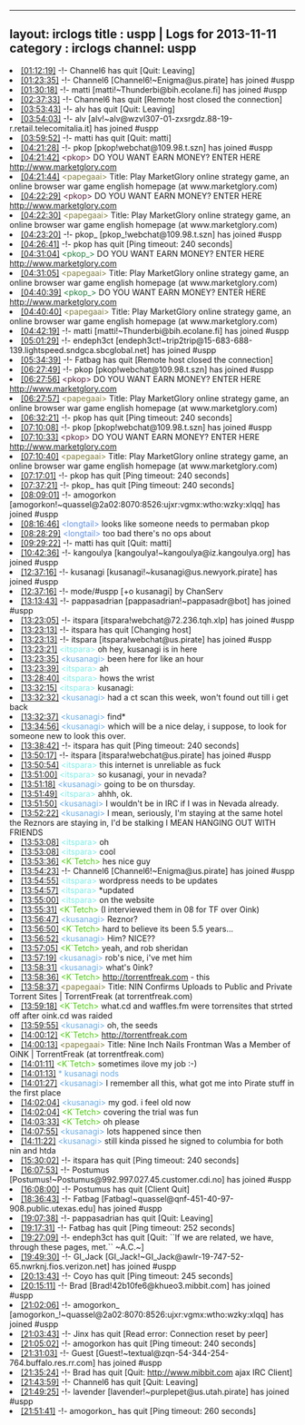 
---
layout: irclogs
title : uspp | Logs for 2013-11-11
category : irclogs
channel: uspp
---
<li class="logitem"><a href="#01:12:19" name="01:12:19" class="time">[01:12:19]</a> -!- <span class="quit">Channel6</span> has quit [Quit: Leaving] </li>
<li class="logitem"><a href="#01:23:35" name="01:23:35" class="time">[01:23:35]</a> -!- <span class="join">Channel6</span> [Channel6!~Enigma@us.pirate] has joined #uspp </li>
<li class="logitem"><a href="#01:30:18" name="01:30:18" class="time">[01:30:18]</a> -!- <span class="join">matti</span> [matti!~Thunderbi@bih.ecolane.fi] has joined #uspp </li>
<li class="logitem"><a href="#02:37:33" name="02:37:33" class="time">[02:37:33]</a> -!- <span class="quit">Channel6</span> has quit [Remote host closed the connection] </li>
<li class="logitem"><a href="#03:53:43" name="03:53:43" class="time">[03:53:43]</a> -!- <span class="quit">alv</span> has quit [Quit: Leaving] </li>
<li class="logitem"><a href="#03:54:03" name="03:54:03" class="time">[03:54:03]</a> -!- <span class="join">alv</span> [alv!~alv@wzvl307-01-zxsrgdz.88-19-r.retail.telecomitalia.it] has joined #uspp </li>
<li class="logitem"><a href="#03:59:52" name="03:59:52" class="time">[03:59:52]</a> -!- <span class="quit">matti</span> has quit [Quit: matti] </li>
<li class="logitem"><a href="#04:21:28" name="04:21:28" class="time">[04:21:28]</a> -!- <span class="join">pkop</span> [pkop!webchat@109.98.t.szn] has joined #uspp </li>
<li class="logitem"><a href="#04:21:42" name="04:21:42" class="time">[04:21:42]</a> <span class="person" style="color:#51213a">&lt;pkop&gt;</span> DO YOU WANT EARN MONEY? ENTER HERE  <a href="http://www.marketglory.com/strategygame/luciyan06" target="_blank">http://www.marketglory.com</a> </li>
<li class="logitem"><a href="#04:21:44" name="04:21:44" class="time">[04:21:44]</a> <span class="person" style="color:#817e41">&lt;papegaai&gt;</span> Title: Play MarketGlory online strategy game, an online browser war game english homepage (at www.marketglory.com) </li>
<li class="logitem"><a href="#04:22:29" name="04:22:29" class="time">[04:22:29]</a> <span class="person" style="color:#51213a">&lt;pkop&gt;</span> DO YOU WANT EARN MONEY? ENTER HERE  <a href="http://www.marketglory.com/strategygame/luciyan06" target="_blank">http://www.marketglory.com</a> </li>
<li class="logitem"><a href="#04:22:30" name="04:22:30" class="time">[04:22:30]</a> <span class="person" style="color:#817e41">&lt;papegaai&gt;</span> Title: Play MarketGlory online strategy game, an online browser war game english homepage (at www.marketglory.com) </li>
<li class="logitem"><a href="#04:23:20" name="04:23:20" class="time">[04:23:20]</a> -!- <span class="join">pkop_</span> [pkop_!webchat@109.98.t.szn] has joined #uspp </li>
<li class="logitem"><a href="#04:26:41" name="04:26:41" class="time">[04:26:41]</a> -!- <span class="quit">pkop</span> has quit [Ping timeout: 240 seconds] </li>
<li class="logitem"><a href="#04:31:04" name="04:31:04" class="time">[04:31:04]</a> <span class="person" style="color:#207c3c">&lt;pkop_&gt;</span> DO YOU WANT EARN MONEY? ENTER HERE  <a href="http://www.marketglory.com/strategygame/luciyan06" target="_blank">http://www.marketglory.com</a> </li>
<li class="logitem"><a href="#04:31:05" name="04:31:05" class="time">[04:31:05]</a> <span class="person" style="color:#817e41">&lt;papegaai&gt;</span> Title: Play MarketGlory online strategy game, an online browser war game english homepage (at www.marketglory.com) </li>
<li class="logitem"><a href="#04:40:39" name="04:40:39" class="time">[04:40:39]</a> <span class="person" style="color:#207c3c">&lt;pkop_&gt;</span> DO YOU WANT EARN MONEY? ENTER HERE  <a href="http://www.marketglory.com/strategygame/luciyan06" target="_blank">http://www.marketglory.com</a> </li>
<li class="logitem"><a href="#04:40:40" name="04:40:40" class="time">[04:40:40]</a> <span class="person" style="color:#817e41">&lt;papegaai&gt;</span> Title: Play MarketGlory online strategy game, an online browser war game english homepage (at www.marketglory.com) </li>
<li class="logitem"><a href="#04:42:19" name="04:42:19" class="time">[04:42:19]</a> -!- <span class="join">matti</span> [matti!~Thunderbi@bih.ecolane.fi] has joined #uspp </li>
<li class="logitem"><a href="#05:01:29" name="05:01:29" class="time">[05:01:29]</a> -!- <span class="join">endeph3ct</span> [endeph3ct!~trip2trip@15-683-688-139.lightspeed.sndgca.sbcglobal.net] has joined #uspp </li>
<li class="logitem"><a href="#05:34:39" name="05:34:39" class="time">[05:34:39]</a> -!- <span class="quit">Fatbag</span> has quit [Remote host closed the connection] </li>
<li class="logitem"><a href="#06:27:49" name="06:27:49" class="time">[06:27:49]</a> -!- <span class="join">pkop</span> [pkop!webchat@109.98.t.szn] has joined #uspp </li>
<li class="logitem"><a href="#06:27:56" name="06:27:56" class="time">[06:27:56]</a> <span class="person" style="color:#51213a">&lt;pkop&gt;</span> DO YOU WANT EARN MONEY? ENTER HERE  <a href="http://www.marketglory.com/strategygame/luciyan06" target="_blank">http://www.marketglory.com</a> </li>
<li class="logitem"><a href="#06:27:57" name="06:27:57" class="time">[06:27:57]</a> <span class="person" style="color:#817e41">&lt;papegaai&gt;</span> Title: Play MarketGlory online strategy game, an online browser war game english homepage (at www.marketglory.com) </li>
<li class="logitem"><a href="#06:32:21" name="06:32:21" class="time">[06:32:21]</a> -!- <span class="quit">pkop</span> has quit [Ping timeout: 240 seconds] </li>
<li class="logitem"><a href="#07:10:08" name="07:10:08" class="time">[07:10:08]</a> -!- <span class="join">pkop</span> [pkop!webchat@109.98.t.szn] has joined #uspp </li>
<li class="logitem"><a href="#07:10:33" name="07:10:33" class="time">[07:10:33]</a> <span class="person" style="color:#51213a">&lt;pkop&gt;</span> DO YOU WANT EARN MONEY? ENTER HERE  <a href="http://www.marketglory.com/strategygame/luciyan06" target="_blank">http://www.marketglory.com</a> </li>
<li class="logitem"><a href="#07:10:40" name="07:10:40" class="time">[07:10:40]</a> <span class="person" style="color:#817e41">&lt;papegaai&gt;</span> Title: Play MarketGlory online strategy game, an online browser war game english homepage (at www.marketglory.com) </li>
<li class="logitem"><a href="#07:17:01" name="07:17:01" class="time">[07:17:01]</a> -!- <span class="quit">pkop</span> has quit [Ping timeout: 240 seconds] </li>
<li class="logitem"><a href="#07:37:21" name="07:37:21" class="time">[07:37:21]</a> -!- <span class="quit">pkop_</span> has quit [Ping timeout: 240 seconds] </li>
<li class="logitem"><a href="#08:09:01" name="08:09:01" class="time">[08:09:01]</a> -!- <span class="join">amogorkon</span> [amogorkon!~quassel@2a02:8070:8526:ujxr:vgmx:wtho:wzky:xlqq] has joined #uspp </li>
<li class="logitem"><a href="#08:16:46" name="08:16:46" class="time">[08:16:46]</a> <span class="person" style="color:#6494e1">&lt;longtail&gt;</span> looks like someone needs to permaban pkop </li>
<li class="logitem"><a href="#08:28:29" name="08:28:29" class="time">[08:28:29]</a> <span class="person" style="color:#6494e1">&lt;longtail&gt;</span> too bad there's no ops about </li>
<li class="logitem"><a href="#09:29:22" name="09:29:22" class="time">[09:29:22]</a> -!- <span class="quit">matti</span> has quit [Quit: matti] </li>
<li class="logitem"><a href="#10:42:36" name="10:42:36" class="time">[10:42:36]</a> -!- <span class="join">kangoulya</span> [kangoulya!~kangoulya@iz.kangoulya.org] has joined #uspp </li>
<li class="logitem"><a href="#12:37:16" name="12:37:16" class="time">[12:37:16]</a> -!- <span class="join">kusanagi</span> [kusanagi!~kusanagi@us.newyork.pirate] has joined #uspp </li>
<li class="logitem"><a href="#12:37:16" name="12:37:16" class="time">[12:37:16]</a> -!- mode/<span class="mode">#uspp</span> [+o kusanagi] by ChanServ </li>
<li class="logitem"><a href="#13:13:43" name="13:13:43" class="time">[13:13:43]</a> -!- <span class="join">pappasadrian</span> [pappasadrian!~pappasadr@bot] has joined #uspp </li>
<li class="logitem"><a href="#13:23:05" name="13:23:05" class="time">[13:23:05]</a> -!- <span class="join">itspara</span> [itspara!webchat@72.236.tqh.xlp] has joined #uspp </li>
<li class="logitem"><a href="#13:23:13" name="13:23:13" class="time">[13:23:13]</a> -!- <span class="quit">itspara</span> has quit [Changing host] </li>
<li class="logitem"><a href="#13:23:13" name="13:23:13" class="time">[13:23:13]</a> -!- <span class="join">itspara</span> [itspara!webchat@us.pirate] has joined #uspp </li>
<li class="logitem"><a href="#13:23:21" name="13:23:21" class="time">[13:23:21]</a> <span class="person" style="color:#7deee6">&lt;itspara&gt;</span> oh hey, kusanagi is in here </li>
<li class="logitem"><a href="#13:23:35" name="13:23:35" class="time">[13:23:35]</a> <span class="person" style="color:#6aace3">&lt;kusanagi&gt;</span> been here for like an hour </li>
<li class="logitem"><a href="#13:23:39" name="13:23:39" class="time">[13:23:39]</a> <span class="person" style="color:#7deee6">&lt;itspara&gt;</span> ah </li>
<li class="logitem"><a href="#13:28:40" name="13:28:40" class="time">[13:28:40]</a> <span class="person" style="color:#7deee6">&lt;itspara&gt;</span> hows the wrist </li>
<li class="logitem"><a href="#13:32:15" name="13:32:15" class="time">[13:32:15]</a> <span class="person" style="color:#7deee6">&lt;itspara&gt;</span> kusanagi:  </li>
<li class="logitem"><a href="#13:32:32" name="13:32:32" class="time">[13:32:32]</a> <span class="person" style="color:#6aace3">&lt;kusanagi&gt;</span> had a ct scan this week, won't found out till i get back </li>
<li class="logitem"><a href="#13:32:37" name="13:32:37" class="time">[13:32:37]</a> <span class="person" style="color:#6aace3">&lt;kusanagi&gt;</span> find* </li>
<li class="logitem"><a href="#13:34:56" name="13:34:56" class="time">[13:34:56]</a> <span class="person" style="color:#6aace3">&lt;kusanagi&gt;</span> which will be a nice delay, i suppose, to look for someone new to look this over. </li>
<li class="logitem"><a href="#13:38:42" name="13:38:42" class="time">[13:38:42]</a> -!- <span class="quit">itspara</span> has quit [Ping timeout: 240 seconds] </li>
<li class="logitem"><a href="#13:50:17" name="13:50:17" class="time">[13:50:17]</a> -!- <span class="join">itspara</span> [itspara!webchat@us.pirate] has joined #uspp </li>
<li class="logitem"><a href="#13:50:54" name="13:50:54" class="time">[13:50:54]</a> <span class="person" style="color:#7deee6">&lt;itspara&gt;</span> this internet is unreliable as fuck </li>
<li class="logitem"><a href="#13:51:00" name="13:51:00" class="time">[13:51:00]</a> <span class="person" style="color:#7deee6">&lt;itspara&gt;</span> so kusanagi, your in nevada? </li>
<li class="logitem"><a href="#13:51:18" name="13:51:18" class="time">[13:51:18]</a> <span class="person" style="color:#6aace3">&lt;kusanagi&gt;</span> going to be on thursday. </li>
<li class="logitem"><a href="#13:51:49" name="13:51:49" class="time">[13:51:49]</a> <span class="person" style="color:#7deee6">&lt;itspara&gt;</span> ahhh, ok.  </li>
<li class="logitem"><a href="#13:51:50" name="13:51:50" class="time">[13:51:50]</a> <span class="person" style="color:#6aace3">&lt;kusanagi&gt;</span> I wouldn't be in IRC if I was in Nevada already. </li>
<li class="logitem"><a href="#13:52:22" name="13:52:22" class="time">[13:52:22]</a> <span class="person" style="color:#6aace3">&lt;kusanagi&gt;</span> I mean, seriously, I'm staying at the same hotel the Reznors are staying in, I'd be stalking I MEAN HANGING OUT WITH FRIENDS </li>
<li class="logitem"><a href="#13:53:08" name="13:53:08" class="time">[13:53:08]</a> <span class="person" style="color:#7deee6">&lt;itspara&gt;</span> oh </li>
<li class="logitem"><a href="#13:53:08" name="13:53:08" class="time">[13:53:08]</a> <span class="person" style="color:#7deee6">&lt;itspara&gt;</span> cool </li>
<li class="logitem"><a href="#13:53:36" name="13:53:36" class="time">[13:53:36]</a> <span class="person" style="color:#4fc910">&lt;K`Tetch&gt;</span> hes nice guy </li>
<li class="logitem"><a href="#13:54:23" name="13:54:23" class="time">[13:54:23]</a> -!- <span class="join">Channel6</span> [Channel6!~Enigma@us.pirate] has joined #uspp </li>
<li class="logitem"><a href="#13:54:55" name="13:54:55" class="time">[13:54:55]</a> <span class="person" style="color:#7deee6">&lt;itspara&gt;</span> wordpress needs to be updates </li>
<li class="logitem"><a href="#13:54:57" name="13:54:57" class="time">[13:54:57]</a> <span class="person" style="color:#7deee6">&lt;itspara&gt;</span>  *updated </li>
<li class="logitem"><a href="#13:55:00" name="13:55:00" class="time">[13:55:00]</a> <span class="person" style="color:#7deee6">&lt;itspara&gt;</span> on the website </li>
<li class="logitem"><a href="#13:55:31" name="13:55:31" class="time">[13:55:31]</a> <span class="person" style="color:#4fc910">&lt;K`Tetch&gt;</span> (I interviewed them in 08 for TF over Oink) </li>
<li class="logitem"><a href="#13:56:47" name="13:56:47" class="time">[13:56:47]</a> <span class="person" style="color:#6aace3">&lt;kusanagi&gt;</span> Reznor? </li>
<li class="logitem"><a href="#13:56:50" name="13:56:50" class="time">[13:56:50]</a> <span class="person" style="color:#4fc910">&lt;K`Tetch&gt;</span> hard to believe its been 5.5 years... </li>
<li class="logitem"><a href="#13:56:52" name="13:56:52" class="time">[13:56:52]</a> <span class="person" style="color:#6aace3">&lt;kusanagi&gt;</span> Him? NICE?? </li>
<li class="logitem"><a href="#13:57:05" name="13:57:05" class="time">[13:57:05]</a> <span class="person" style="color:#4fc910">&lt;K`Tetch&gt;</span> yeah, and rob sheridan </li>
<li class="logitem"><a href="#13:57:19" name="13:57:19" class="time">[13:57:19]</a> <span class="person" style="color:#6aace3">&lt;kusanagi&gt;</span> rob's nice, i've met him </li>
<li class="logitem"><a href="#13:58:31" name="13:58:31" class="time">[13:58:31]</a> <span class="person" style="color:#6aace3">&lt;kusanagi&gt;</span> what's 0ink? </li>
<li class="logitem"><a href="#13:58:36" name="13:58:36" class="time">[13:58:36]</a> <span class="person" style="color:#4fc910">&lt;K`Tetch&gt;</span> <a href="http://torrentfreak.com/nin-confirms-bittorrent-uploads-080305/" target="_blank">http://torrentfreak.com</a> - this </li>
<li class="logitem"><a href="#13:58:37" name="13:58:37" class="time">[13:58:37]</a> <span class="person" style="color:#817e41">&lt;papegaai&gt;</span> Title: NIN Confirms Uploads to Public and Private Torrent Sites | TorrentFreak (at torrentfreak.com) </li>
<li class="logitem"><a href="#13:59:18" name="13:59:18" class="time">[13:59:18]</a> <span class="person" style="color:#4fc910">&lt;K`Tetch&gt;</span> what.cd and waffles.fm were torrensites that strted off after oink.cd was raided </li>
<li class="logitem"><a href="#13:59:55" name="13:59:55" class="time">[13:59:55]</a> <span class="person" style="color:#6aace3">&lt;kusanagi&gt;</span> oh, the seeds </li>
<li class="logitem"><a href="#14:00:12" name="14:00:12" class="time">[14:00:12]</a> <span class="person" style="color:#4fc910">&lt;K`Tetch&gt;</span> <a href="http://torrentfreak.com/nine-inch-nails-frontman-was-a-member-of-oink-071031/" target="_blank">http://torrentfreak.com</a> </li>
<li class="logitem"><a href="#14:00:13" name="14:00:13" class="time">[14:00:13]</a> <span class="person" style="color:#817e41">&lt;papegaai&gt;</span> Title: Nine Inch Nails Frontman Was a Member of OiNK | TorrentFreak (at torrentfreak.com) </li>
<li class="logitem"><a href="#14:01:11" name="14:01:11" class="time">[14:01:11]</a> <span class="person" style="color:#4fc910">&lt;K`Tetch&gt;</span> sometimes ilove my job :-) </li>
<li class="logitem"><a href="#14:01:13" name="14:01:13" class="time">[14:01:13]</a> <span class="person" style="color:#6aace3">* kusanagi nods</span> </li>
<li class="logitem"><a href="#14:01:27" name="14:01:27" class="time">[14:01:27]</a> <span class="person" style="color:#6aace3">&lt;kusanagi&gt;</span> I remember all this, what got me into Pirate stuff in the first place </li>
<li class="logitem"><a href="#14:02:04" name="14:02:04" class="time">[14:02:04]</a> <span class="person" style="color:#6aace3">&lt;kusanagi&gt;</span> my god. i feel old now </li>
<li class="logitem"><a href="#14:02:04" name="14:02:04" class="time">[14:02:04]</a> <span class="person" style="color:#4fc910">&lt;K`Tetch&gt;</span> covering the trial was fun </li>
<li class="logitem"><a href="#14:03:33" name="14:03:33" class="time">[14:03:33]</a> <span class="person" style="color:#4fc910">&lt;K`Tetch&gt;</span> oh please </li>
<li class="logitem"><a href="#14:07:55" name="14:07:55" class="time">[14:07:55]</a> <span class="person" style="color:#6aace3">&lt;kusanagi&gt;</span> lots happened since then </li>
<li class="logitem"><a href="#14:11:22" name="14:11:22" class="time">[14:11:22]</a> <span class="person" style="color:#6aace3">&lt;kusanagi&gt;</span> still kinda pissed he signed to columbia for both nin and htda </li>
<li class="logitem"><a href="#15:30:02" name="15:30:02" class="time">[15:30:02]</a> -!- <span class="quit">itspara</span> has quit [Ping timeout: 240 seconds] </li>
<li class="logitem"><a href="#16:07:53" name="16:07:53" class="time">[16:07:53]</a> -!- <span class="join">Postumus</span> [Postumus!~Postumus@992.997.027.45.customer.cdi.no] has joined #uspp </li>
<li class="logitem"><a href="#16:08:00" name="16:08:00" class="time">[16:08:00]</a> -!- <span class="quit">Postumus</span> has quit [Client Quit] </li>
<li class="logitem"><a href="#18:36:43" name="18:36:43" class="time">[18:36:43]</a> -!- <span class="join">Fatbag</span> [Fatbag!~quassel@qnf-451-40-97-908.public.utexas.edu] has joined #uspp </li>
<li class="logitem"><a href="#19:07:38" name="19:07:38" class="time">[19:07:38]</a> -!- <span class="quit">pappasadrian</span> has quit [Quit: Leaving] </li>
<li class="logitem"><a href="#19:17:31" name="19:17:31" class="time">[19:17:31]</a> -!- <span class="quit">Fatbag</span> has quit [Ping timeout: 252 seconds] </li>
<li class="logitem"><a href="#19:27:09" name="19:27:09" class="time">[19:27:09]</a> -!- <span class="quit">endeph3ct</span> has quit [Quit: ``If we are related, we have, through these pages, met.`` ~A.C.~] </li>
<li class="logitem"><a href="#19:49:30" name="19:49:30" class="time">[19:49:30]</a> -!- <span class="join">GI_Jack</span> [GI_Jack!~GI_Jack@awlr-19-747-52-65.nwrknj.fios.verizon.net] has joined #uspp </li>
<li class="logitem"><a href="#20:13:43" name="20:13:43" class="time">[20:13:43]</a> -!- <span class="quit">Coyo</span> has quit [Ping timeout: 245 seconds] </li>
<li class="logitem"><a href="#20:15:11" name="20:15:11" class="time">[20:15:11]</a> -!- <span class="join">Brad</span> [Brad!42b10fe6@khueo3.mibbit.com] has joined #uspp </li>
<li class="logitem"><a href="#21:02:06" name="21:02:06" class="time">[21:02:06]</a> -!- <span class="join">amogorkon_</span> [amogorkon_!~quassel@2a02:8070:8526:ujxr:vgmx:wtho:wzky:xlqq] has joined #uspp </li>
<li class="logitem"><a href="#21:03:43" name="21:03:43" class="time">[21:03:43]</a> -!- <span class="quit">Jinx</span> has quit [Read error: Connection reset by peer] </li>
<li class="logitem"><a href="#21:05:02" name="21:05:02" class="time">[21:05:02]</a> -!- <span class="quit">amogorkon</span> has quit [Ping timeout: 240 seconds] </li>
<li class="logitem"><a href="#21:31:03" name="21:31:03" class="time">[21:31:03]</a> -!- <span class="join">Guest</span> [Guest!~textual@zqn-54-344-254-764.buffalo.res.rr.com] has joined #uspp </li>
<li class="logitem"><a href="#21:35:24" name="21:35:24" class="time">[21:35:24]</a> -!- <span class="quit">Brad</span> has quit [Quit: <a href="http://www.mibbit.com" target="_blank">http://www.mibbit.com</a> ajax IRC Client] </li>
<li class="logitem"><a href="#21:43:59" name="21:43:59" class="time">[21:43:59]</a> -!- <span class="quit">Channel6</span> has quit [Quit: Leaving] </li>
<li class="logitem"><a href="#21:49:25" name="21:49:25" class="time">[21:49:25]</a> -!- <span class="join">lavender</span> [lavender!~purplepet@us.utah.pirate] has joined #uspp </li>
<li class="logitem"><a href="#21:51:41" name="21:51:41" class="time">[21:51:41]</a> -!- <span class="quit">amogorkon_</span> has quit [Ping timeout: 260 seconds] </li>


